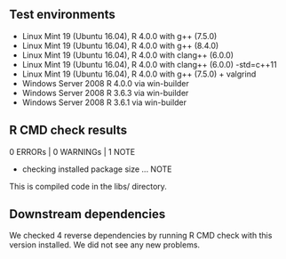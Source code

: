 ## Test environments

* Linux Mint 19 (Ubuntu 16.04), R 4.0.0 with g++ (7.5.0)
* Linux Mint 19 (Ubuntu 16.04), R 4.0.0 with g++ (8.4.0)
* Linux Mint 19 (Ubuntu 16.04), R 4.0.0 with clang++ (6.0.0)
* Linux Mint 19 (Ubuntu 16.04), R 4.0.0 with clang++ (6.0.0) -std=c++11
* Linux Mint 19 (Ubuntu 16.04), R 4.0.0 with g++ (7.5.0) + valgrind   
* Windows Server 2008 R 4.0.0 via win-builder
* Windows Server 2008 R 3.6.3 via win-builder
* Windows Server 2008 R 3.6.1 via win-builder

## R CMD check results

0 ERRORs | 0 WARNINGs | 1 NOTE

- checking installed package size ... NOTE

This is compiled code in the libs/ directory.

## Downstream dependencies

We checked 4 reverse dependencies by running R CMD check with this version installed. 
We did not see any new problems.

